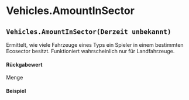 # Vehicles.AmountInSector

## `Vehicles.AmountInSector(Derzeit unbekannt)`

Ermittelt, wie viele Fahrzeuge eines Typs ein Spieler in einem bestimmten Ecosector besitzt. Funktioniert wahrscheinlich nur für Landfahrzeuge.

#### Rückgabewert

Menge

#### Beispiel

```lua
```
